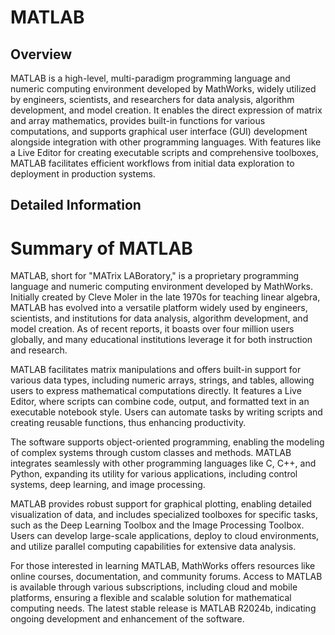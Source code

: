 # MATLAB

## Overview

MATLAB is a high-level, multi-paradigm programming language and numeric computing environment developed by MathWorks, widely utilized by engineers, scientists, and researchers for data analysis, algorithm development, and model creation. It enables the direct expression of matrix and array mathematics, provides built-in functions for various computations, and supports graphical user interface (GUI) development alongside integration with other programming languages. With features like a Live Editor for creating executable scripts and comprehensive toolboxes, MATLAB facilitates efficient workflows from initial data exploration to deployment in production systems.

## Detailed Information

# Summary of MATLAB

MATLAB, short for "MATrix LABoratory," is a proprietary programming language and numeric computing environment developed by MathWorks. Initially created by Cleve Moler in the late 1970s for teaching linear algebra, MATLAB has evolved into a versatile platform widely used by engineers, scientists, and institutions for data analysis, algorithm development, and model creation. As of recent reports, it boasts over four million users globally, and many educational institutions leverage it for both instruction and research.

MATLAB facilitates matrix manipulations and offers built-in support for various data types, including numeric arrays, strings, and tables, allowing users to express mathematical computations directly. It features a Live Editor, where scripts can combine code, output, and formatted text in an executable notebook style. Users can automate tasks by writing scripts and creating reusable functions, thus enhancing productivity.

The software supports object-oriented programming, enabling the modeling of complex systems through custom classes and methods. MATLAB integrates seamlessly with other programming languages like C, C++, and Python, expanding its utility for various applications, including control systems, deep learning, and image processing.

MATLAB provides robust support for graphical plotting, enabling detailed visualization of data, and includes specialized toolboxes for specific tasks, such as the Deep Learning Toolbox and the Image Processing Toolbox. Users can develop large-scale applications, deploy to cloud environments, and utilize parallel computing capabilities for extensive data analysis.

For those interested in learning MATLAB, MathWorks offers resources like online courses, documentation, and community forums. Access to MATLAB is available through various subscriptions, including cloud and mobile platforms, ensuring a flexible and scalable solution for mathematical computing needs. The latest stable release is MATLAB R2024b, indicating ongoing development and enhancement of the software.

